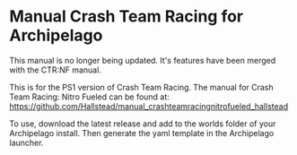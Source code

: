 <h1>Manual Crash Team Racing for Archipelago</h1>

This manual is no longer being updated. It's features have been merged with the CTR:NF manual.

This is for the PS1 version of Crash Team Racing.
The manual for Crash Team Racing: Nitro Fueled can be found at: <br/>
https://github.com/Hallstead/manual_crashteamracingnitrofueled_hallstead

To use, download the latest release and add to the worlds folder of your Archipelago install.
Then generate the yaml template in the Archipelago launcher.
